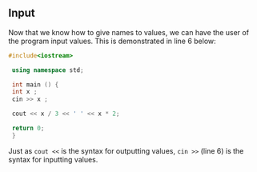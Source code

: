 ## Input

Now that we know how to give names to values, we can have the user of the program input
values. This is demonstrated in line 6 below:
```cpp
#include<iostream>

 using namespace std;

 int main () {
 int x ;
 cin >> x ;

 cout << x / 3 << ' ' << x * 2;

 return 0;
 }
 ```
Just as `cout <<` is the syntax for outputting values, `cin >>` (line 6) is the syntax for inputting
values.
